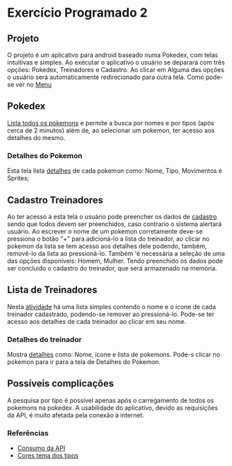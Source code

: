 # Exercício Programado 2

## Projeto

O projeto é um aplicativo para android baseado numa Pokedex, com telas intuitivas e simples.
Ao executar o aplicativo o usuário se deparará com três opções: Pokedex, Treinadores e Cadastro.
Ao clicar em Alguma das opções o usuário será automaticamente redirecionado para outra tela. Como pode-se ver no 
[Menu](https://gitlab.com/GabrielTiveron/ep2/uploads/0d547fd97a31ef228e8d4bf0468ec14c/Menu.png)

## Pokedex

[Lista todos os pokemons](https://gitlab.com/GabrielTiveron/ep2/uploads/e78226a677b0ac75d5c006591fc4c760/Pokedex.png)
e permite a busca por nomes e por tipos (após cerca de 2 minutos)
além de, ao selecionar um pokemon, ter acesso aos detalhes do mesmo.

### Detalhes do Pokemon

Esta tela lista [detalhes](https://gitlab.com/GabrielTiveron/ep2/uploads/69000aaa6698350fdb080c03cea311eb/Detalhes_Pokemon.png) de cada pokemon como: Nome, Tipo, Movimentos e Sprites;

## Cadastro Treinadores

Ao ter acesso à esta tela o usuário pode preencher os dados de [cadastro](https://gitlab.com/GabrielTiveron/ep2/uploads/39d9e6f1a6bee53d01d59cec4dfd15b6/Cadastro_Treinador.png) sendo que todos devem ser preenchidos, caso contrario o sistema alertará usuário.
Ao escrever o nome de um pokemon corretamente deve-se pressiona o botão "+" para adicioná-lo a lista do treinador, ao clicar no pokemon da lista se tem acesso aos detalhes dele
podendo, também, removê-lo da lista ao pressioná-lo.
Também 'é necessária a seleção de uma das opções disponíveis: Homem, Mulher.
Tendo preenchido os dados pode ser concluído o cadastro do treinador, que será armazenado na memória. 

## Lista de Treinadores

Nesta [atividade](https://gitlab.com/GabrielTiveron/ep2/uploads/4513b5b14a54273cd236fbe10d6e6a83/Lista_Treinadores.png) há uma lista simples contendo o nome e o ícone de cada treinador cadastrado, podendo-se remover ao pressioná-lo.
Pode-se ter acesso aos detalhes de cada treinador ao clicar em seu nome.

### Detalhes do treinador

Mostra [detalhes](https://gitlab.com/GabrielTiveron/ep2/uploads/00fcae993ed8c5c0c47ecdb7a5946b78/Detalhes_Treinador.png) como: Nome, ícone e lista de pokemons.
Pode-s clicar no pokemon para ir para a tela de Detalhes do Pokemon.

## Possíveis complicações

A pesquisa por tipo é possível apenas após o carregamento de todos os pokemons na pokedex.
A usabilidade do aplicativo, devido as requisições da API, é muito afetada pela conexão à internet. 


### Referências

* [Consumo da API](https://square.github.io/retrofit/)
* [Cores tema dos tipos](https://bulbapedia.bulbagarden.net/wiki/Main_Page)